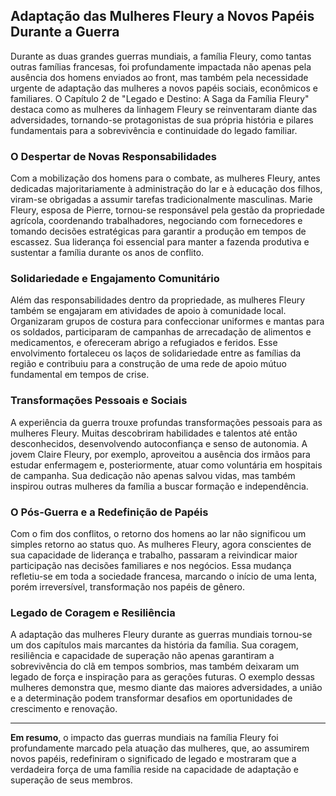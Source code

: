 ## Adaptação das Mulheres Fleury a Novos Papéis Durante a Guerra

Durante as duas grandes guerras mundiais, a família Fleury, como tantas outras famílias francesas, foi profundamente impactada não apenas pela ausência dos homens enviados ao front, mas também pela necessidade urgente de adaptação das mulheres a novos papéis sociais, econômicos e familiares. O Capítulo 2 de "Legado e Destino: A Saga da Família Fleury" destaca como as mulheres da linhagem Fleury se reinventaram diante das adversidades, tornando-se protagonistas de sua própria história e pilares fundamentais para a sobrevivência e continuidade do legado familiar.

### O Despertar de Novas Responsabilidades

Com a mobilização dos homens para o combate, as mulheres Fleury, antes dedicadas majoritariamente à administração do lar e à educação dos filhos, viram-se obrigadas a assumir tarefas tradicionalmente masculinas. Marie Fleury, esposa de Pierre, tornou-se responsável pela gestão da propriedade agrícola, coordenando trabalhadores, negociando com fornecedores e tomando decisões estratégicas para garantir a produção em tempos de escassez. Sua liderança foi essencial para manter a fazenda produtiva e sustentar a família durante os anos de conflito.

### Solidariedade e Engajamento Comunitário

Além das responsabilidades dentro da propriedade, as mulheres Fleury também se engajaram em atividades de apoio à comunidade local. Organizaram grupos de costura para confeccionar uniformes e mantas para os soldados, participaram de campanhas de arrecadação de alimentos e medicamentos, e ofereceram abrigo a refugiados e feridos. Esse envolvimento fortaleceu os laços de solidariedade entre as famílias da região e contribuiu para a construção de uma rede de apoio mútuo fundamental em tempos de crise.

### Transformações Pessoais e Sociais

A experiência da guerra trouxe profundas transformações pessoais para as mulheres Fleury. Muitas descobriram habilidades e talentos até então desconhecidos, desenvolvendo autoconfiança e senso de autonomia. A jovem Claire Fleury, por exemplo, aproveitou a ausência dos irmãos para estudar enfermagem e, posteriormente, atuar como voluntária em hospitais de campanha. Sua dedicação não apenas salvou vidas, mas também inspirou outras mulheres da família a buscar formação e independência.

### O Pós-Guerra e a Redefinição de Papéis

Com o fim dos conflitos, o retorno dos homens ao lar não significou um simples retorno ao status quo. As mulheres Fleury, agora conscientes de sua capacidade de liderança e trabalho, passaram a reivindicar maior participação nas decisões familiares e nos negócios. Essa mudança refletiu-se em toda a sociedade francesa, marcando o início de uma lenta, porém irreversível, transformação nos papéis de gênero.

### Legado de Coragem e Resiliência

A adaptação das mulheres Fleury durante as guerras mundiais tornou-se um dos capítulos mais marcantes da história da família. Sua coragem, resiliência e capacidade de superação não apenas garantiram a sobrevivência do clã em tempos sombrios, mas também deixaram um legado de força e inspiração para as gerações futuras. O exemplo dessas mulheres demonstra que, mesmo diante das maiores adversidades, a união e a determinação podem transformar desafios em oportunidades de crescimento e renovação.

---

**Em resumo**, o impacto das guerras mundiais na família Fleury foi profundamente marcado pela atuação das mulheres, que, ao assumirem novos papéis, redefiniram o significado de legado e mostraram que a verdadeira força de uma família reside na capacidade de adaptação e superação de seus membros.